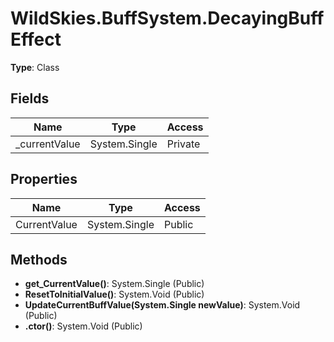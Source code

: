 ﻿# WildSkies.BuffSystem.DecayingBuffEffect

**Type**: Class

## Fields

| Name | Type | Access |
|------|------|--------|
| _currentValue | System.Single | Private |

## Properties

| Name | Type | Access |
|------|------|--------|
| CurrentValue | System.Single | Public |

## Methods

- **get_CurrentValue()**: System.Single (Public)
- **ResetToInitialValue()**: System.Void (Public)
- **UpdateCurrentBuffValue(System.Single newValue)**: System.Void (Public)
- **.ctor()**: System.Void (Public)

